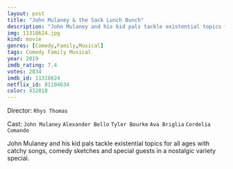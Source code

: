```yaml
---
layout: post
title: "John Mulaney & the Sack Lunch Bunch"
description: "John Mulaney and his kid pals tackle existential topics for all ages with catchy songs, comedy sketches and special guests in a nostalgic variety special..."
img: 11318624.jpg
kind: movie
genres: [Comedy,Family,Musical]
tags: Comedy Family Musical 
year: 2019
imdb_rating: 7.4
votes: 2834
imdb_id: 11318624
netflix_id: 81104634
color: 432818
---
```

Director: `Rhys Thomas`  

Cast: `John Mulaney` `Alexander Bello` `Tyler Bourke` `Ava Briglia` `Cordelia Comando` 

John Mulaney and his kid pals tackle existential topics for all ages with catchy songs, comedy sketches and special guests in a nostalgic variety special.